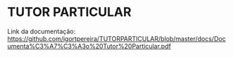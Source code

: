 # TUTOR PARTICULAR
Link da documentação: https://github.com/igortpereira/TUTORPARTICULAR/blob/master/docs/Documenta%C3%A7%C3%A3o%20Tutor%20Particular.pdf
